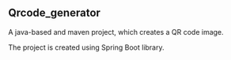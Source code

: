 ## Qrcode_generator
A java-based and maven project, which creates a QR code image. 

The project is created using Spring Boot library. 
